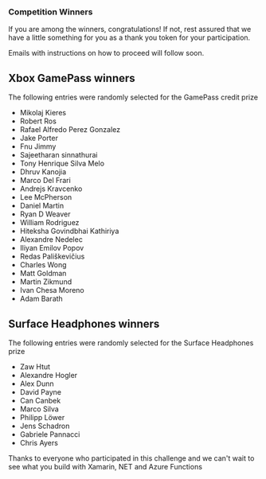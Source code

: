 ### Competition Winners

If you are among the winners, congratulations! If not, rest assured that we have a little something for you as a thank you token for your participation.

Emails with instructions on how to proceed will follow soon.

## Xbox GamePass winners
The following entries were randomly selected for the GamePass credit prize

- Mikolaj Kieres
- Robert Ros
- Rafael Alfredo Perez Gonzalez
- Jake Porter
- Fnu Jimmy
- Sajeetharan sinnathurai
- Tony Henrique Silva Melo
- Dhruv Kanojia
- Marco Del Frari
- Andrejs Kravcenko
- Lee McPherson
- Daniel Martin
- Ryan D Weaver
- William Rodriguez
- Hiteksha Govindbhai Kathiriya
- Alexandre Nedelec
- Iliyan Emilov Popov
- Redas Pališkevičius
- Charles Wong
- Matt Goldman
- Martin Zikmund
- Ivan Chesa Moreno
- Adam Barath


## Surface Headphones winners
The following entries were randomly selected for the Surface Headphones prize

- Zaw Htut
- Alexandre Hogler
- Alex Dunn
- David Payne
- Can Canbek
- Marco Silva
- Philipp Löwer
- Jens Schadron
- Gabriele Pannacci
- Chris Ayers

Thanks to everyone who participated in this challenge and we can't wait to see what you build with Xamarin, NET and Azure Functions
